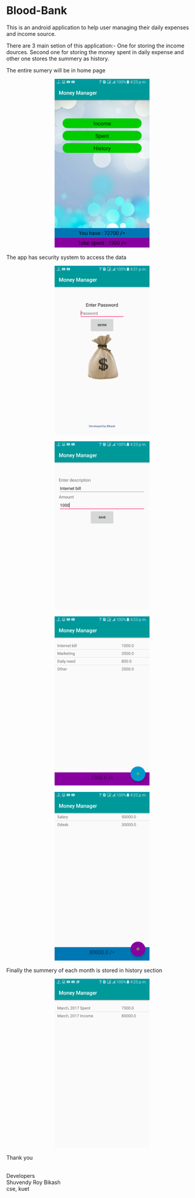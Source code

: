 # Blood-Bank
This is an android application to help user managing their daily expenses and income source.

There are 3 main setion of this application:- 
One for storing the income dources. Second one for storing the money spent in daily expense and other one stores the summery as history.

The entire sumery will be in home page
<p align="center">
  <img src="https://github.com/Bikash300895/MomeyManager/blob/master/ScreenShot/Screenshot_20170308-162357.png" width="250"/>
</p>

The app has security system to access the data
<p align="center">
  <img src="https://github.com/Bikash300895/MomeyManager/blob/master/ScreenShot/Screenshot_20170308-162108.png" width="250"/>
</p>



<p align="center">
  <img src="https://github.com/Bikash300895/MomeyManager/blob/master/ScreenShot/Screenshot_20170308-162306.png" width="250"/>
</p>


<p align="center">
  <img src="https://github.com/Bikash300895/MomeyManager/blob/master/ScreenShot/Screenshot_20170308-162351.png" width="250"/>
</p>


<p align="center">
  <img src="https://github.com/Bikash300895/MomeyManager/blob/master/ScreenShot/Screenshot_20170308-162249.png" width="250"/>
</p>

Finally the summery of each month is stored in history section
<p align="center">
  <img src="https://github.com/Bikash300895/MomeyManager/blob/master/ScreenShot/Screenshot_20170406-162553.png" width="250"/>
</p>




Thank you<br/>

<br/>
Developers<br/>
Shuvendy Roy Bikash<br/>
cse, kuet<br/>

